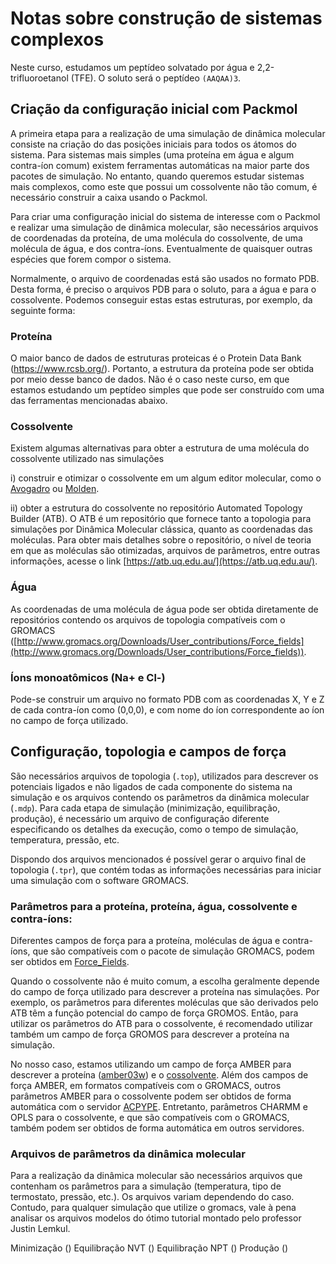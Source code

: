 
# Notas sobre construção de sistemas complexos

Neste curso, estudamos um peptídeo solvatado por água e 2,2-trifluoroetanol (TFE). O soluto será o peptídeo `(AAQAA)3`. 

## Criação da configuração inicial com Packmol

A primeira etapa para a realização de uma simulação de dinâmica molecular consiste na criação do das posições iniciais para todos os átomos do sistema. Para sistemas mais simples (uma proteína em água e algum contra-íon comum) existem ferramentas automáticas na maior parte dos pacotes de simulação. No entanto, quando queremos estudar sistemas mais complexos, como este que possui um cossolvente não tão comum, é necessário construir a caixa usando o Packmol.

Para criar uma configuração inicial do sistema de interesse com o Packmol e realizar uma simulação de dinâmica molecular, são necessários arquivos de coordenadas da proteína, de uma molécula do cossolvente, de uma molécula de água, e dos contra-íons. Eventualmente de quaisquer outras espécies que forem compor o sistema.

Normalmente, o arquivo de coordenadas está são usados no formato PDB. Desta forma, é preciso o arquivos PDB para o soluto, para a água e para o cossolvente. Podemos conseguir estas estas estruturas, por exemplo, da seguinte forma:

### Proteína

O maior banco de dados de estruturas proteicas é o Protein Data Bank (https://www.rcsb.org/). Portanto, a estrutura da proteína pode ser obtida por meio desse banco de dados. Não é o caso neste curso, em que estamos estudando um peptídeo simples que pode ser construído com uma das ferramentas mencionadas abaixo.  

### Cossolvente
 
Existem algumas alternativas para obter a estrutura de uma molécula do cossolvente utilizado nas simulações

i) construir e otimizar o cossolvente em um algum editor molecular, como o [Avogadro](https://avogadro.cc/) ou [Molden](https://www3.cmbi.umcn.nl/molden/).

ii) obter a estrutura do cossolvente no repositório Automated Topology Builder (ATB). O ATB é um repositório que fornece tanto a topologia para simulações por Dinâmica Molecular clássica, quanto as coordenadas das moléculas. Para obter mais detalhes sobre o repositório, o nível de teoria em que as moléculas são otimizadas, arquivos de parâmetros, entre outras informações, acesse o link [https://atb.uq.edu.au/](https://atb.uq.edu.au/). 

### Água
 
As coordenadas de uma molécula de água pode ser obtida diretamente de repositórios contendo os arquivos de topologia compatíveis com o GROMACS ([http://www.gromacs.org/Downloads/User_contributions/Force_fields](http://www.gromacs.org/Downloads/User_contributions/Force_fields)).  

### Íons monoatômicos (Na+ e Cl-)
 
Pode-se construir um arquivo no formato PDB com as coordenadas X, Y e Z de cada contra-íon como (0,0,0), e com nome do íon correspondente ao íon no campo de força utilizado.

## Configuração, topologia e campos de força

São necessários arquivos de topologia (`.top`), utilizados para descrever os potenciais ligados e não ligados de cada componente do sistema na simulação e os arquivos contendo os parâmetros da dinâmica molecular (`.mdp`). Para cada etapa de simulação (minimização, equilibração, produção), é necessário um arquivo de configuração diferente especificando os detalhes da execução, como o tempo de simulação, temperatura, pressão, etc. 

Dispondo dos arquivos mencionados é possível gerar o arquivo final de topologia (`.tpr`), que contém todas as informações necessárias para iniciar uma simulação com o software GROMACS. 
 
### Parâmetros para a proteína, proteína, água, cossolvente e contra-íons:
 
Diferentes campos de força para a proteína, moléculas de água e contra-íons, que são compatíveis com o pacote de simulação GROMACS, podem ser obtidos em [Force_Fields](http://www.gromacs.org/Downloads ). 

Quando o cossolvente não é muito comum, a escolha geralmente depende do campo de força utilizado para descrever a proteína nas simulações. Por exemplo, os parâmetros para diferentes moléculas que são derivados pelo ATB têm a função potencial do campo de força GROMOS. Então, para utilizar os parâmetros do ATB para o cossolvente, é recomendado utilizar também um campo de força GROMOS para descrever a proteína na simulação.
 
No nosso caso, estamos utilizando um campo de força AMBER para descrever a proteína ([amber03w](https://pubs.acs.org/doi/abs/10.1021/jp108618d)) e o [cossolvente](https://pubs.acs.org/doi/10.1021/jp505861b). Além dos campos de força AMBER, em formatos compatíveis com o GROMACS, outros parâmetros AMBER para o cossolvente podem ser obtidos de forma automática com o servidor [ACPYPE](https://github.com/llazzaro/acpype). Entretanto, parâmetros CHARMM e OPLS para o cossolvente, e que são compatíveis com o GROMACS, também podem ser obtidos de forma automática em outros servidores.
 
### Arquivos de parâmetros da dinâmica molecular
 
Para a realização da dinâmica molecular são necessários arquivos que contenham os parâmetros para a simulação (temperatura, tipo de termostato, pressão, etc.). Os arquivos variam dependendo do caso. Contudo, para qualquer simulação que utilize o gromacs, vale à pena analisar os arquivos modelos do ótimo tutorial montado pelo professor Justin Lemkul.
 
Minimização ([](http://www.mdtutorials.com/gmx/lysozyme/Files/minim.mdp))
Equilibração NVT ([](http://www.mdtutorials.com/gmx/lysozyme/Files/nvt.mdp))
Equilibração NPT ([](http://www.mdtutorials.com/gmx/lysozyme/Files/npt.mdp))
Produção ([](http://www.mdtutorials.com/gmx/lysozyme/Files/md.mdp))




 
 


